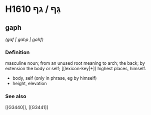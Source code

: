 # H1610 גַּף / גף

## gaph

_(gaf | ɡahp | ɡahf)_

### Definition

masculine noun; from an unused root meaning to arch; the back; by extension the body or self; [[lexicon-key|+]] highest places, himself.

- body, self (only in phrase, eg by himself)
- height, elevation
### See also

[[G3440]], [[G3441]]

